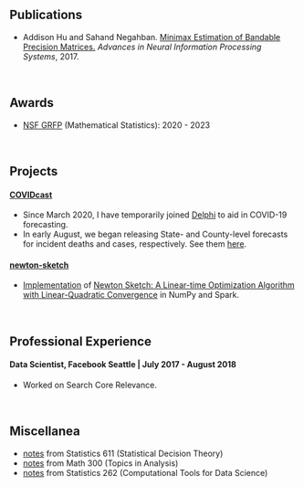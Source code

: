 ## Publications
* Addison Hu and Sahand Negahban.  [Minimax Estimation of Bandable Precision
  Matrices.](https://arxiv.org/abs/1710.07006)  _Advances in Neural
  Information Processing Systems_, 2017.

&nbsp;
## Awards
* [NSF GRFP](https://www.nsfgrfp.org/) (Mathematical Statistics): 2020 - 2023

&nbsp;

## Projects

#### [**COVIDcast**](https://covidcast.cmu.edu)
* Since March 2020, I have temporarily
  joined [Delphi](https://covidcast.cmu.edu/) to aid in COVID-19 forecasting.  
* In early August, we began releasing State- and County-level forecasts for
  incident deaths and cases, respectively.  See them
  [here](https://zoltardata.com/model/307).

#### [**newton-sketch**](https://github.com/huisaddison/newton-sketch)
* [Implementation](https://github.com/huisaddison/newton-sketch) of
  [Newton Sketch: A Linear-time Optimization Algorithm with Linear-Quadratic
  Convergence](https://arxiv.org/abs/1505.02250)
  in NumPy and Spark.

&nbsp;
  
## Professional Experience

#### **Data Scientist, Facebook Seattle** | July 2017 - August 2018
* Worked on Search Core Relevance.

&nbsp;

## Miscellanea
* [notes](pdfs/STAT611Notes.pdf) from Statistics 611 (Statistical Decision Theory)
* [notes](classnotes/math300.html) from Math 300 (Topics in Analysis)
* [notes](pdfs/STAT262Notes.pdf) from Statistics 262 (Computational Tools for
  Data Science)
